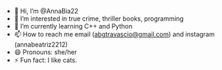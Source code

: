 - 👋 Hi, I’m @AnnaBia22
- 👀 I’m interested in true crime, thriller books, programming
- 🌱 I’m currently learning C++ and Python
- 📫 How to reach me email (abgtravascio@gmail.com) and instagram (annabeatriz2212)
- 😄 Pronouns: she/her
- ⚡ Fun fact: I like cats.

<!---
AnnaBia22/AnnaBia22 is a ✨ special ✨ repository because its `README.md` (this file) appears on your GitHub profile.
You can click the Preview link to take a look at your changes.
--->
